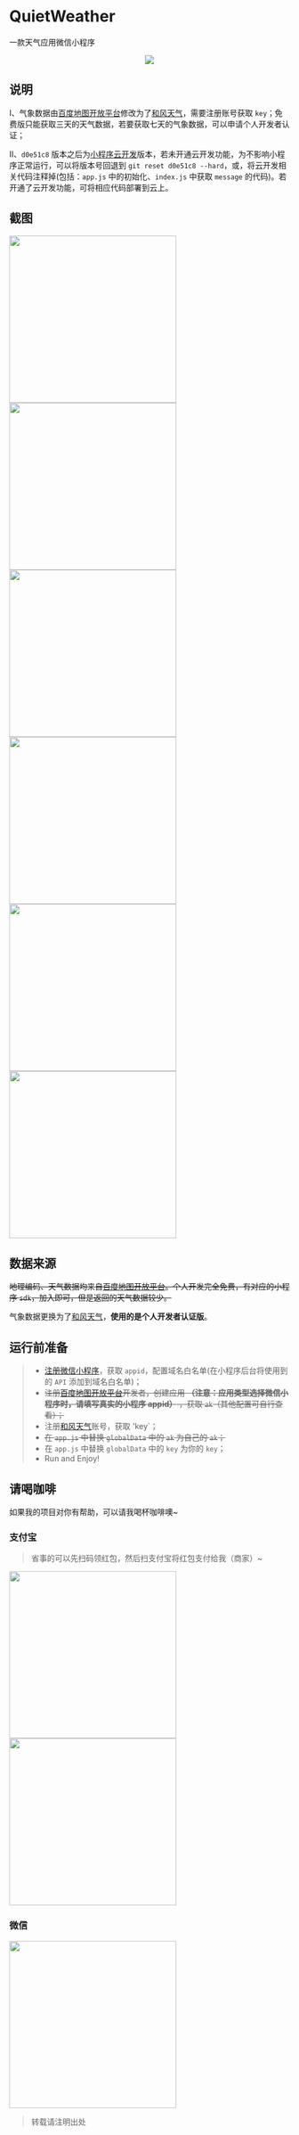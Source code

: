# QuietWeather
一款天气应用微信小程序
<p align='center'>
    <img src='https://user-gold-cdn.xitu.io/2018/7/5/1646880a97f2c931?w=344&h=344&f=jpeg&s=66247'>
</p>

## 说明

I、气象数据由[百度地图开放平台]((https://lbsyun.baidu.com/))修改为了[和风天气](http://www.heweather.com/)，需要注册账号获取 `key`；免费版只能获取三天的天气数据，若要获取七天的气象数据，可以申请个人开发者认证；

II、`d0e51c8` 版本之后为[小程序云开发](https://developers.weixin.qq.com/miniprogram/dev/wxcloud/basis/getting-started.html)版本，若未开通云开发功能，为不影响小程序正常运行，可以将版本号回退到 `git reset d0e51c8 --hard`，或，将云开发相关代码注释掉(包括：`app.js` 中的初始化、`index.js` 中获取 `message` 的代码)。若开通了云开发功能，可将相应代码部署到云上。

## 截图
<div >
    <img src='https://raw.githubusercontent.com/myvin/miniprogram/master/quietweather/images/screenshot_1.png' style='width:300px;'>
    <img src='https://raw.githubusercontent.com/myvin/miniprogram/master/quietweather/images/screenshot_2.png' style='width:300px;'>
    <img src='https://raw.githubusercontent.com/myvin/miniprogram/master/quietweather/images/screenshot_3.png' style='width:300px;'>
    <img src='https://raw.githubusercontent.com/myvin/miniprogram/master/quietweather/images/screenshot_4.png' style='width:300px;'>

<img src='https://raw.githubusercontent.com/myvin/miniprogram/master/quietweather/images/screenshot_5.png' style='width:300px;'>
<img src='https://raw.githubusercontent.com/myvin/miniprogram/master/quietweather/images/screenshot_6.png' style='width:300px;'></div>

## 数据来源
~~地理编码、天气数据均来自[百度地图开放平台](https://lbsyun.baidu.com/)。个人开发完全免费，有对应的小程序 `sdk`，加入即可，但是返回的天气数据较少。~~

气象数据更换为了[和风天气](http://www.heweather.com/)，**使用的是个人开发者认证版**。

## 运行前准备
> * [注册微信小程序](https://mp.weixin.qq.com/wxopen/waregister?action=step1)，获取 `appid`，配置域名白名单(在小程序后台将使用到的 `API` 添加到域名白名单)；
> * ~~注册[百度地图开放平台](https://lbsyun.baidu.com/)开发者，创建应用 **（注意：应用类型选择微信小程序时，请填写真实的小程序 appid）** ，获取 `ak`（其他配置可自行查看）；~~
> * 注册[和风天气](http://www.heweather.com/)账号，获取 'key`；
> * ~~在 `app.js` 中替换 `globalData` 中的 `ak` 为自己的 `ak`；~~
> * 在 `app.js` 中替换 `globalData` 中的 `key` 为你的 `key`；
> * Run and Enjoy!

## 请喝咖啡
如果我的项目对你有帮助，可以请我喝杯咖啡噢~

### 支付宝

> 省事的可以先扫码领红包，然后扫支付宝将红包支付给我（商家）~

<img src="https://raw.githubusercontent.com/myvin/miniprogram/master/9181893579988_.pic_hd.jpg" width="300" /> <img src="https://raw.githubusercontent.com/myvin/miniprogram/master/9191893579989_.pic.jpg" width="300" />

### 微信

<img src="https://raw.githubusercontent.com/myvin/miniprogram/master/9201893579990_.pic_hd.jpg" width="300" />

> 转载请注明出处
